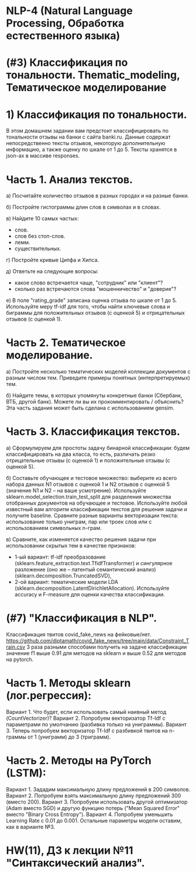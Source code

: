 # NLP-4 (Natural Language Processing, Обработка естественного языка)
# (#3) Классификация по тональности. Thematic_modeling, Тематическое моделирование
# 1) Классификация по тональности.
В этом домашнем задании вам предстоит классифицировать по тональности отзывы на банки с сайта banki.ru.
Данные содержат непосредственно тексты отзывов, некоторую дополнительную информацию, а также оценку по шкале от 1 до 5.
Тексты хранятся в json-ах в массиве responses.

# Часть 1. Анализ текстов.
а) Посчитайте количество отзывов в разных городах и на разные банки.

б) Постройте гистограммы длин слов в символах и в словах.

в) Найдите 10 самых частых:
- слов.
- слов без стоп-слов.
- лемм.
- существительных.

г) Постройте кривые Ципфа и Хипса.

д) Ответьте на следующие вопросы:
- какое слово встречается чаще, "сотрудник" или "клиент"?
- сколько раз встречаются слова "мошенничество" и "доверие"?

е) В поле "rating_grade" записана оценка отзыва по шкале от 1 до 5. Используйте меру tf-idf для того, чтобы найти ключевые слова и биграммы для положительных отзывов (с оценкой 5) и отрицательных отзывов (с оценкой 1).

# Часть 2. Тематическое моделирование.
а) Постройте несколько тематических моделей коллекции документов с разным числом тем. Приведите примеры понятных (интерпретируемых) тем.

б) Найдите темы, в которых упомянуты конкретные банки (Сбербанк, ВТБ, другой банк). Можете ли вы их прокомментировать / объяснить?
Эта часть задания может быть сделана с использованием gensim.

# Часть 3. Классификация текстов.
а) Сформулируем для простоты задачу бинарной классификации: будем классифицировать на два класса, то есть, различать резко отрицательные отзывы (с оценкой 1) и положительные отзывы (с оценкой 5).

б) Составьте обучающее и тестовое множество: выберите из всего набора данных N1 отзывов с оценкой 1 и N2 отзывов с оценкой 5 (значение N1 и N2 – на ваше усмотрение). Используйте sklearn.model_selection.train_test_split для разделения множества отобранных документов на обучающее и тестовое. Используйте любой известный вам алгоритм классификации текстов для решения задачи и получите baseline. Сравните разные варианты векторизации текста: использование только униграм, пар или троек слов или с использованием символьных n-грам.

в) Сравните, как изменяется качество решения задачи при использовании скрытых тем в качестве признаков:
- 1-ый вариант: tf-idf преобразование (sklearn.feature_extraction.text.TfidfTransformer) и сингулярное разложение (оно же – латентый семантический анализ) (sklearn.decomposition.TruncatedSVD),
- 2-ой вариант: тематические модели LDA (sklearn.decomposition.LatentDirichletAllocation). Используйте accuracy и F-measure для оценки качества классификации.

# (#7) "Классификация в NLP".
Классификация твитов covid_fake_news на фейковые/нет.
https://github.com/diptamath/covid_fake_news/tree/main/data/Constraint_Train.csv
3 раза разными способами получить на задаче классификации значение f1 выше 0.91 для методов на sklearn и выше 0.52 для методов на pytorch.

# Часть 1. Методы sklearn (лог.регрессия):
Вариант 1. Что будет, если использовать самый наивный метод (CountVectorizer)?
Вариант 2. Попробуем векторизатор Tf-Idf с параметрами по умолчанию (разбивка только на униграммы).
Вариант 3. Теперь попробуем векторизатор Tf-Idf с разбивкой твитов на n-граммы от 1 (униграмм) до 3 (триграмм).

# Часть 2. Методы на PyTorch (LSTM):
Вариант 1. Зададим максимальную длину предложений в 200 символов.
Вариант 2. Попробуем взять максимальную длину предложений 300 (вместо 200).
Вариант 3. Попробуем использовать другой оптимизатор (Adam вместо SGD) и другую функцию потерь ("Mean Squared Error" вместо "Binary Cross Entropy").
Вариант 4. Попробуем уменьшить Learning Rate с 0.01 до 0.001. Остальные параметры модели оставим, как в варианте №3.

# HW(11), ДЗ к лекции №11 "Синтаксический анализ".
